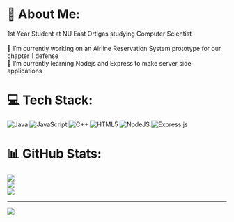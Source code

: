 # 💫 About Me:
1st Year Student at NU East Ortigas studying Computer Scientist<br><br>🔭 I’m currently working on an Airline Reservation System prototype for our chapter 1 defense<br>🌱 I’m currently learning Nodejs and Express to make server side applications<br>


# 💻 Tech Stack:
![Java](https://img.shields.io/badge/java-%23ED8B00.svg?style=for-the-badge&logo=openjdk&logoColor=white) ![JavaScript](https://img.shields.io/badge/javascript-%23323330.svg?style=for-the-badge&logo=javascript&logoColor=%23F7DF1E) ![C++](https://img.shields.io/badge/c++-%2300599C.svg?style=for-the-badge&logo=c%2B%2B&logoColor=white) ![HTML5](https://img.shields.io/badge/html5-%23E34F26.svg?style=for-the-badge&logo=html5&logoColor=white) ![NodeJS](https://img.shields.io/badge/node.js-6DA55F?style=for-the-badge&logo=node.js&logoColor=white) ![Express.js](https://img.shields.io/badge/express.js-%23404d59.svg?style=for-the-badge&logo=express&logoColor=%2361DAFB)
# 📊 GitHub Stats:
![](https://github-readme-stats.vercel.app/api?username=LeanSaldivar&theme=dark&hide_border=false&include_all_commits=false&count_private=false)<br/>
![](https://github-readme-streak-stats.herokuapp.com/?user=LeanSaldivar&theme=dark&hide_border=false)<br/>
![](https://github-readme-stats.vercel.app/api/top-langs/?username=LeanSaldivar&theme=dark&hide_border=false&include_all_commits=false&count_private=false&layout=compact)

---
[![](https://visitcount.itsvg.in/api?id=LeanSaldivar&icon=0&color=0)](https://visitcount.itsvg.in)

<!-- Proudly created with GPRM ( https://gprm.itsvg.in ) -->